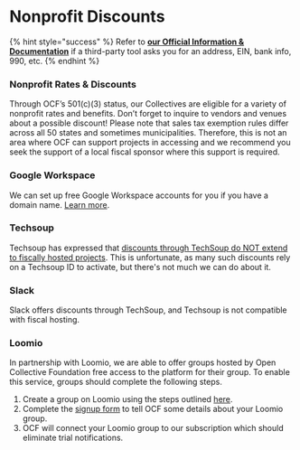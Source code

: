 # Nonprofit Discounts

{% hint style="success" %}
Refer to [**our Official Information & Documentation**](../about/official-information-and-documents.md) if a third-party tool asks you for an address, EIN, bank info, 990, etc.
{% endhint %}

### **Nonprofit Rates & Discounts** <a href="#nonprofit-rates" id="nonprofit-rates"></a>

Through OCF’s 501(c)(3) status, our Collectives are eligible for a variety of nonprofit rates and benefits. Don’t forget to inquire to vendors and venues about a possible discount! Please note that sales tax exemption rules differ across all 50 states and sometimes municipalities. Therefore, this is not an area where OCF can support projects in accessing and we recommend you seek the support of a local fiscal sponsor where this support is required.

### **Google Workspace**

We can set up free Google Workspace accounts for you if you have a domain name. [Learn more](emails.md).

### **Techsoup**

Techsoup has expressed that [discounts through TechSoup do NOT extend to fiscally hosted projects](https://www.techsoup.org/support/product-donation-faq#collapse3-4). This is unfortunate, as many such discounts rely on a Techsoup ID to activate, but there's not much we can do about it.

### **Slack**

Slack offers discounts through TechSoup, and Techsoup is not compatible with fiscal hosting.

### Loomio

In partnership with Loomio, we are able to offer groups hosted by Open Collective Foundation free access to the platform for their group. To enable this service, groups should complete the following steps.

1. Create a group on Loomio using the steps outlined [here](https://help.loomio.com/en/user\_manual/groups/starting\_a\_group/index.html).
2. Complete the [signup form](https://docs.google.com/forms/d/e/1FAIpQLSetp4H9FiSFhgw-z\_2qo1ON9YSh-9lINn3IBYC0kj9nNl5log/viewform) to tell OCF some details about your Loomio group.
3. OCF will connect your Loomio group to our subscription which should eliminate trial notifications.
